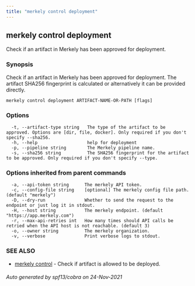 ```yaml
---
title: "merkely control deployment"
---
```


## merkely control deployment

Check if an artifact in Merkely has been approved for deployment.

### Synopsis

Check if an artifact in Merkely has been approved for deployment.
   The artifact SHA256 fingerprint is calculated or alternatively it can be provided directly. 
   

```
merkely control deployment ARTIFACT-NAME-OR-PATH [flags]
```

### Options

```
  -t, --artifact-type string   The type of the artifact to be approved. Options are [dir, file, docker]. Only required if you don't specify --sha256.
  -h, --help                   help for deployment
  -p, --pipeline string        The Merkely pipeline name.
  -s, --sha256 string          The SHA256 fingerprint for the artifact to be approved. Only required if you don't specify --type.
```

### Options inherited from parent commands

```
  -a, --api-token string      The merkely API token.
  -c, --config-file string    [optional] The merkely config file path. (default "merkely")
  -D, --dry-run               Whether to send the request to the endpoint or just log it in stdout.
  -H, --host string           The merkely endpoint. (default "https://app.merkely.com")
  -r, --max-api-retries int   How many times should API calls be retried when the API host is not reachable. (default 3)
  -o, --owner string          The merkely organization.
  -v, --verbose               Print verbose logs to stdout.
```

### SEE ALSO

* [merkely control](merkely_control.md)	 - Check if artifact is allowed to be deployed.

###### Auto generated by spf13/cobra on 24-Nov-2021
